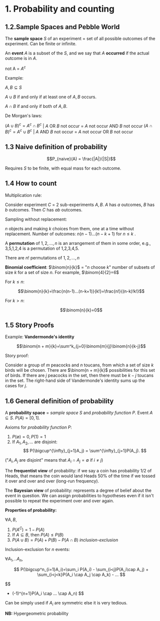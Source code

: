 # 1. Probability and counting
## 1.2.Sample Spaces and Pebble World

The **sample space**  $S$  of an experiment = set of all possible outcomes of the experiment.
Can be finite or infinite.

An **event** $A$  is a subset of the $S$, and we say that  $A$ **occurred** if the actual outcome is in  $A$.

not A = $A^c$

Example:

$A, B \subseteq S$

$A \cup B$ if and only if at least one of $A, B$ occurs.

$A \cap B$ if and only if both of $A, B$.

De Morgan's laws:

$(A \cup B)^c = A^c \cap B^c$ | $A$ OR $B$ not occur = $A$ not occur AND $B$ not occur
$(A \cap B)^c = A^c \cup B^c$ | $A$ AND $B$ not occur = $A$ not occur OR $B$ not occur

## 1.3 Naive definition of probability


$$P_{naive}(A) = \frac{|A|}{|S|}$$

Requires $S$ to be finite, with equal mass for each outcome.

## 1.4 How to count

Multiplication rule:

Consider experiment $C$ = 2 sub-experiments $A, B$.
$A$ has $a$ outcomes, $B$ has $b$ outcomes.
Then $C$ has $ab$ outcomes.

Sampling without replacement:

$n$ objects and making $k$ choices from them, one at a time without replacement.
Number of outcomes: $n(n-1)...(n-k+1)$ for $n \le k$ .

A **permutation** of $1,2,...,n$ is an arrangement of them in some order, e.g., 3,5,1,2,4 is a permutation of 1,2,3,4,5.

There are $n!$ permutations of $1,2,...,n$

**Binomial coefficient**: $\binom{n}{k}$ = "$n$ choose $k$" number of subsets of size $k$ for a set of size $n$.
For example, $\binom{4}{2}=6$

For $k \le n$:

$$\binom{n}{k}=\frac{n(n-1)...(n-k+1)}{k!}=\frac{n!}{(n-k)!k!}$$

For $k > n$:

$$\binom{n}{k}=0$$

## 1.5 Story Proofs

Example: **Vandermonde's identity**

$$\binom{n + m}{k}=\sum^k_{j=0}\binom{m}{j}\binom{n}{k-j}$$

Story proof:

Consider a group of  $m$  peacocks and  $n$  toucans, from which a set of size  $k$  birds will be chosen.
There are  $\binom{n + m}{k}$  possibilities for this set of birds. If there are  $j$  peacocks in the set, then there must be  $k−j$  toucans in the set. The right-hand side of Vandermonde's identity sums up the cases for  $j$.

## 1.6 General definition of probability

A **probability space** = *sample space* $S$ and *probability function* $P$. Event $A \subseteq S$.
$P(A) = [0, 1]$.

Axioms for *probability function* $P$:

1. $P(\emptyset) = 0, P(1) = 1$
2. If $A_1, A_2, ...$ are disjoint:
$$
P(\bigcup^{\infty}_{j=1}A_j) = \sum^{\infty}_{j=1}P(A_j).
$$

("$A_i, A_j$ are disjoint" means that $A_{i} \cap A_{j} = \emptyset$ if $i \ne j$)

The **frequentist view** of probability: if we say a coin has probability 1/2 of Heads, that means the coin would land Heads 50% of the time if we tossed it over and over and over (long-run frequency).

The **Bayesian view** of probability: represents a degree of belief about the event in question. We can assign probabilities to hypotheses even if it isn't possible to repeat the experiment over and over again.

**Properties of probability:**

$\forall A,B$,

1. $P(A^C)=1-P(A)$
2. If $A\subseteq B$, then $P(A) \le P(B)$
3. $P(A\cup B) = P(A) + P(B) - P(A\cap B)$ *inclusion-exclusion*

Inclusion-exclusion for $n$ events:

$\forall A_1,..A_n$,

$$
P(\bigcup^n_{i=1}A_i)=\sum_i P(A_i) - \sum_{i<j}P(A_i\cap A_j) + \sum_{i<j<k}P(A_i \cap A_j \cap A_k) - ...
$$

$$
+ (-1)^{n+1}P(A_i \cap ... \cap A_n)
$$

Can be simply used if $A_i$ are symmetric else it is very tedious.

 **NB:** Hypergeometric probability
